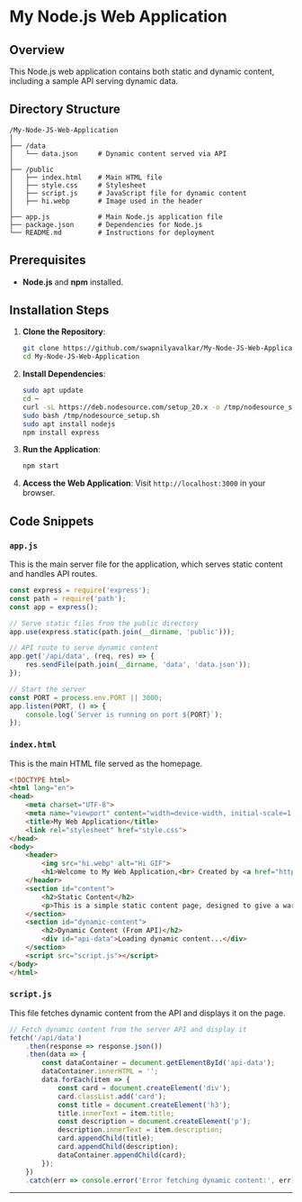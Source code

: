 # My Node.js Web Application

## Overview

This Node.js web application contains both static and dynamic content, including a sample API serving dynamic data.

## Directory Structure

```
/My-Node-JS-Web-Application
│
├── /data             
│   └── data.json     # Dynamic content served via API
│
├── /public           
│   ├── index.html    # Main HTML file
│   ├── style.css     # Stylesheet
│   ├── script.js     # JavaScript file for dynamic content
│   ├── hi.webp       # Image used in the header
│
├── app.js            # Main Node.js application file
├── package.json      # Dependencies for Node.js
└── README.md         # Instructions for deployment
```

## Prerequisites

- **Node.js** and **npm** installed.

## Installation Steps

1. **Clone the Repository**:
   ```bash
   git clone https://github.com/swapnilyavalkar/My-Node-JS-Web-Application.git
   cd My-Node-JS-Web-Application
   ```

2. **Install Dependencies**:
   ```bash
   sudo apt update
   cd ~
   curl -sL https://deb.nodesource.com/setup_20.x -o /tmp/nodesource_setup.sh
   sudo bash /tmp/nodesource_setup.sh
   sudo apt install nodejs
   npm install express
   ```

3. **Run the Application**:
   ```bash
   npm start
   ```

4. **Access the Web Application**:
   Visit `http://localhost:3000` in your browser.

## Code Snippets

### `app.js`

This is the main server file for the application, which serves static content and handles API routes.

```javascript
const express = require('express');
const path = require('path');
const app = express();

// Serve static files from the public directory
app.use(express.static(path.join(__dirname, 'public')));

// API route to serve dynamic content
app.get('/api/data', (req, res) => {
    res.sendFile(path.join(__dirname, 'data', 'data.json'));
});

// Start the server
const PORT = process.env.PORT || 3000;
app.listen(PORT, () => {
    console.log(`Server is running on port ${PORT}`);
});
```

### `index.html`

This is the main HTML file served as the homepage.

```html
<!DOCTYPE html>
<html lang="en">
<head>
    <meta charset="UTF-8">
    <meta name="viewport" content="width=device-width, initial-scale=1.0">
    <title>My Web Application</title>
    <link rel="stylesheet" href="style.css">
</head>
<body>
    <header>
        <img src="hi.webp" alt="Hi GIF">
        <h1>Welcome to My Web Application,<br> Created by <a href="https://github.com/swapnilyavalkar">Swapnil Yavalkar</a></h1>
    </header>
    <section id="content">
        <h2>Static Content</h2>
        <p>This is a simple static content page, designed to give a warm and friendly vibe!</p>
    </section>
    <section id="dynamic-content">
        <h2>Dynamic Content (From API)</h2>
        <div id="api-data">Loading dynamic content...</div>
    </section>
    <script src="script.js"></script>
</body>
</html>
```

### `script.js`

This file fetches dynamic content from the API and displays it on the page.

```javascript
// Fetch dynamic content from the server API and display it
fetch('/api/data')
    .then(response => response.json())
    .then(data => {
        const dataContainer = document.getElementById('api-data');
        dataContainer.innerHTML = '';
        data.forEach(item => {
            const card = document.createElement('div');
            card.classList.add('card');
            const title = document.createElement('h3');
            title.innerText = item.title;
            const description = document.createElement('p');
            description.innerText = item.description;
            card.appendChild(title);
            card.appendChild(description);
            dataContainer.appendChild(card);
        });
    })
    .catch(err => console.error('Error fetching dynamic content:', err));
```
---

